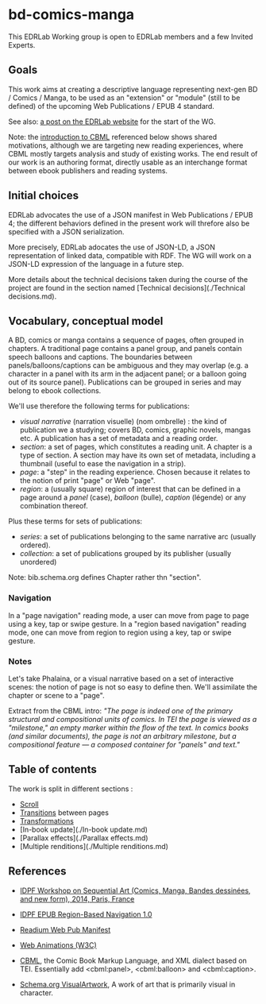 # bd-comics-manga

This EDRLab Working group is open to EDRLab members and a few Invited Experts.

## Goals

This work aims at creating a descriptive language representing next-gen BD / Comics / Manga, to be used as an "extension" or "module" (still to be defined) of the upcoming Web Publications / EPUB 4 standard.  

See also: [a post on the EDRLab website](https://www.edrlab.org/2017/07/07/bd-comics-manga-working-group-starting/) for the start of the WG.

Note: the [introduction to CBML](http://www.digitalhumanities.org/dhq/vol/6/1/000117/000117.html) referenced below shows shared motivations, although we are targeting new reading experiences, where CBML mostly targets analysis and study of existing works. The end result of our work is an authoring format, directly usable as an interchange format between ebook publishers and reading systems. 

## Initial choices

EDRLab advocates the use of a JSON manifest in Web Publications / EPUB 4; the different behaviors defined in the present work will threfore also be specified with a JSON serialization.

More precisely, EDRLab adocates the use of JSON-LD, a JSON representation of linked data, compatible with RDF. The WG will work on a JSON-LD expression of the language in a future step.

More details about the technical decisions taken during the course of the project are found in the section named [Technical decisions](./Technical decisions.md).

## Vocabulary, conceptual model

A BD, comics or manga contains a sequence of pages, often grouped in chapters. A traditional page contains a panel group, and panels contain speech balloons and captions. The boundaries between panels/balloons/captions can be ambiguous and they may overlap (e.g. a character in a panel with its arm in the adjacent panel; or a balloon going out of its source panel). Publications can be grouped in series and may belong to ebook collections.

We'll use therefore the following terms for publications:

* *visual narrative* (narration visuelle) (nom ombrelle) : the kind of publication we a studying; covers BD, comics,  graphic novels, mangas etc. A publication has a set of metadata and a reading order.
* *section*: a set of pages, which constitutes a reading unit. A chapter is a type of section. A section may have its own set of metadata, including a thumbnail (useful to ease the navigation in a strip).
* *page*: a "step" in the reading experience. Chosen because it relates to the notion of print "page" or Web "page". 
* *region*: a (usually square) region of interest that can be defined in a page around a *panel* (case), *balloon* (bulle), *caption* (légende) or any combination thereof.

Plus these terms for sets of publications:
* *series*: a set of publications belonging to the same narrative arc (usually ordered).
* *collection*: a set of publications grouped by its publisher (usually unordered)

Note: bib.schema.org defines Chapter rather thn "section".

### Navigation

In a "page navigation" reading mode, a user can move from page to page using a key, tap or swipe gesture. In a "region based navigation" reading mode, one can move from region to region using a key, tap or swipe gesture.

### Notes
Let's take Phalaina, or a visual narrative based on a set of interactive scenes: the notion of page is not so easy to define then. We'll assimilate the chapter or scene to a "page".

Extract from the CBML intro: <i>"The page is indeed one of the primary structural and compositional units of comics. In TEI the page is viewed as a "milestone," an empty marker within the flow of the text. In comics books (and similar documents), the page is not an arbitrary milestone, but a compositional feature — a composed container for "panels" and text."</i>


## Table of contents

The work is split in different sections :

* [Scroll](./Scroll.md)
* [Transitions](./Transitions.md) between pages
* [Transformations](./Transformations.md)
* [In-book update](./In-book update.md)
* [Parallax effects](./Parallax effects.md)
* [Multiple renditions](./Multiple renditions.md)

## References

* [IDPF Workshop on Sequential Art (Comics, Manga, Bandes dessinées, and new form), 2014, Paris, France](http://idpf.org/idpf-comics-manga-workshop-paris)

* [IDPF EPUB Region-Based Navigation 1.0](http://www.idpf.org/epub/renditions/region-nav/)

* [Readium Web Pub Manifest](https://github.com/readium/webpub-manifest/blob/master/README.md)

* [Web Animations (W3C)](https://www.w3.org/TR/web-animations-1/)

* [CBML](http://dcl.slis.indiana.edu/cbml/), the Comic Book Markup Language, and XML dialect based on TEI. Essentially add &lt;cbml:panel>, &lt;cbml:balloon> and &lt;cbml:caption>.

* [Schema.org VisualArtwork](http://schema.org/VisualArtwork), A work of art that is primarily visual in character.

